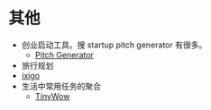 # 其他
* 创业启动工具。搜 startup pitch generator 有很多。
  * [Pitch Generator](./startup-pitch-generator-tally.md)
* 旅行规划
 * [ixigo](./ixigo.md)
* 生活中常用任务的聚合
  * [TinyWow](./TinyWow.md)